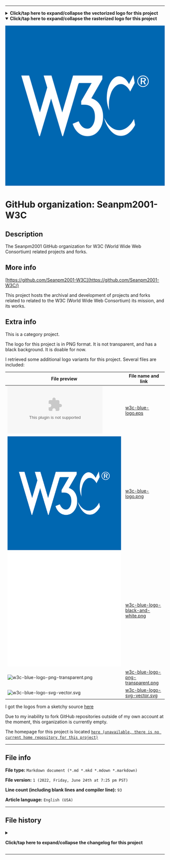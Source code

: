 
***

<details><summary><b lang="en">Click/tap here to expand/collapse the vectorized logo for this project</b></summary>

![w3c-blue-logo-svg-vector.svg failed to load. The file may be missing or corrupt. Check the file path for errors first.](/AdditionalInfo/2/Seanpm2001-W3C/w3c-blue-logo-svg-vector.svg)

</details>

<details open><summary><b lang="en">Click/tap here to expand/collapse the rasterized logo for this project</b></summary>

![w3c-blue-logo.png failed to load. The file may be missing or corrupt. Check the file path for errors first.](/AdditionalInfo/2/Seanpm2001-W3C/w3c-blue-logo.png)

</details>

# GitHub organization: Seanpm2001-W3C

## Description

The Seanpm2001 GitHub organization for W3C (World Wide Web Consortium) related projects and forks.

## More info

[https://github.com/Seanpm2001-W3C](https://github.com/Seanpm2001-W3C/)

This project hosts the archival and development of projects and forks related to related to the W3C (World Wide Web Consortium) its mission, and its works.

## Extra info

This is a category project.

The logo for this project is in PNG format. It is not transparent, and has a black background. It is doable for now.

I retrieved some additional logo variants for this project. Several files are included:

| File preview | File name and link |
|---|---|
| ![w3c-blue-logo.eps](/AdditionalInfo/2/Seanpm2001-W3C/w3c-blue-logo.eps) | [w3c-blue-logo.eps](/AdditionalInfo/2/Seanpm2001-W3C/w3c-blue-logo.eps) |
| ![w3c-blue-logo.png](/AdditionalInfo/2/Seanpm2001-W3C/w3c-blue-logo.png) | [w3c-blue-logo.png](/AdditionalInfo/2/Seanpm2001-W3C/w3c-blue-logo.png) |
| ![w3c-blue-logo-black-and-white.png](/AdditionalInfo/2/Seanpm2001-W3C/w3c-blue-logo-black-and-white.png) | [w3c-blue-logo-black-and-white.png](/AdditionalInfo/2/Seanpm2001-W3C/w3c-blue-logo-black-and-white.png) |
| ![w3c-blue-logo-png-transparent.png](/AdditionalInfo/2/w3c-blue-logo-png-transparent.png) | [w3c-blue-logo-png-transparent.png](/AdditionalInfo/2/w3c-blue-logo-png-transparent.png)
| ![w3c-blue-logo-svg-vector.svg](/AdditionalInfo/2/w3c-blue-logo-svg-vector.svg) | [w3c-blue-logo-svg-vector.svg](/AdditionalInfo/2/w3c-blue-logo-svg-vector.svg) |

I got the logos from a sketchy source [here](https://freebiesupply.com/logos/w3c-logo/)

Due to my inability to fork GitHub repositories outside of my own account at the moment, this organization is currently empty.

The homepage for this project is located [`here (unavailable, there is no current home repository for this project)`](https://www.example.com/)

<!--
There is no current home repository for this project.
!-->

***

## File info

**File type:** `Markdown document (*.md *.mkd *.mdown *.markdown)`

**File version:** `1 (2022, Friday, June 24th at 7:25 pm PST)`

**Line count (including blank lines and compiler line):** `93`

**Article language:** `English (USA)`

***

## File history

<details><summary><p lang="en"><b>Click/tap here to expand/collapse the changelog for this project</b></p></summary>

<details><summary><p lang="en"><b>Version 1 (2022, Friday, June 24th at 7:25 pm PST)</b></p></summary>

**This version was made by:** [`@seanpm2001`](https://github.com/seanpm2001/)

> Changes:

- [x] Started the file
- [x] Referenced the organization icon (raster)
- [x] Referenced the organization icon (vector)
- [x] Added the organization description
- [x] Added the `more info` section
- [x] Added the `extra info` section
- [x] Added the `file info` section
- [x] Added the `file history` section
- [ ] No other changes in version 1

</details>

</details>

***

